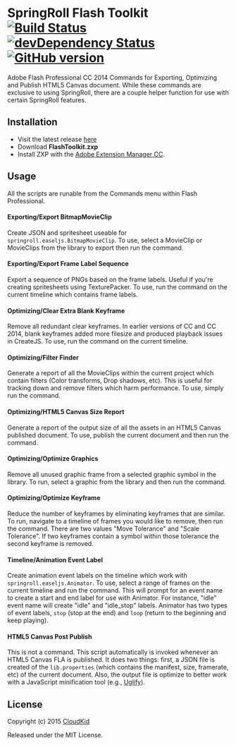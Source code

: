 # SpringRoll Flash Toolkit [![Build Status](https://travis-ci.org/SpringRoll/FlashToolkit.svg)](https://travis-ci.org/SpringRoll/FlashToolkit) [![devDependency Status](https://david-dm.org/SpringRoll/FlashToolkit/dev-status.svg)](https://david-dm.org/SpringRoll/FlashToolkit#info=devDependencies) [![GitHub version](https://badge.fury.io/gh/SpringRoll%2FFlashToolkit.svg)](http://badge.fury.io/gh/SpringRoll%2FFlashToolkit)

Adobe Flash Professional CC 2014 Commands for Exporting, Optimizing and Publish HTML5 Canvas document. While these commands are exclusive to using SpringRoll, there are a couple helper function for use with certain SpringRoll features.

## Installation

* Visit the latest release [here](https://github.com/SpringRoll/FlashToolkit/releases)
* Download **FlashToolkit.zxp** 
* Install ZXP with the [Adobe Extension Manager CC](https://www.adobe.com/exchange/em_download/).

## Usage

All the scripts are runable from the Commands menu within Flash Professional.

#### Exporting/Export BitmapMovieClip

Create JSON and spritesheet useable for `springroll.easeljs.BitmapMovieClip`. To use, select a MovieClip or MovieClips from the library to export then run the command.

#### Exporting/Export Frame Label Sequence

Export a sequence of PNGs based on the frame labels. Useful if you're creating spritesheets using TexturePacker. To use, run the command on the current timeline which contains frame labels.

#### Optimizing/Clear Extra Blank Keyframe

Remove all redundant clear keyframes. In earlier versions of CC and CC 2014, blank keyframes added more filesize and produced playback issues in CreateJS. To use, run the command on the current timeline.

#### Optimizing/Filter Finder

Generate a report of all the MovieClips within the current project which contain filters (Color transforms, Drop shadows, etc). This is useful for tracking down and remove filters which harm performance. To use, simply run the command.

#### Optimizing/HTML5 Canvas Size Report

Generate a report of the output size of all the assets in an HTML5 Canvas published document. To use, publish the current document and then run the command.

#### Optimizing/Optimize Graphics

Remove all unused graphic frame from a selected graphic symbol in the library. To run, select a graphic from the library and then run the command.

#### Optimizing/Optimize Keyframe

Reduce the number of keyframes by eliminating keyframes that are similar. To run, navigate to a timeline of frames you would like to remove, then run the command. There are two values "Move Tolerance" and "Scale Tolerance". If two keyframes contain a symbol within those tolerance the second keyframe is removed. 

#### Timeline/Animation Event Label

Create animation event labels on the timeline which work with `springroll.easeljs.Animator`. To use, select a range of frames on the current timeline and run the command. This will prompt for an event name to create a start and end label for use with Animator. For instance, "idle" event name will create "idle" and "idle_stop" labels. Animator has two types of event labels, `stop` (stop at the end) and `loop` (return to the beginning and keep playing). 

#### HTML5 Canvas Post Publish

This is not a command. This script automatically is invoked whenever an HTML5 Canvas FLA is published. It does two things: first, a JSON file is created of the `lib.properties` (which contains the manifest, size, framerate, etc) of the current document. Also, the output file is optimize to better work with a JavaScript minification tool (e.g., [Uglify](https://github.com/mishoo/UglifyJS2)).

## License

Copyright (c) 2015 [CloudKid](https://github.com/cloudkidstudio)

Released under the MIT License.
